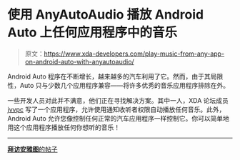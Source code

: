 # 使用 AnyAutoAudio 播放 Android Auto 上任何应用程序中的音乐

> 原文：<https://www.xda-developers.com/play-music-from-any-app-on-android-auto-with-anyautoaudio/>

Android Auto 程序在不断增长，越来越多的汽车利用了它。然而，由于其局限性，Auto 只与少数几个应用程序兼容——将许多优秀的音乐应用程序排除在外。

一些开发人员对此并不满意，他们正在寻找解决方案。其中一人，XDA 论坛成员 [jvvpc](https://forum.xda-developers.com/member.php?u=1398608) 写了一个应用程序，允许使用通知收听者权限自动播放任何音乐。此外，Android Auto 允许您像控制任何正常的汽车应用程序一样控制它。你可以简单地用这个应用程序播放任何你想听的音乐！

* * *

[**拜访安雅图**的帖子](https://forum.xda-developers.com/android-auto/android-auto-general/app-anyautoaudio-audio-app-auto-t3607916)